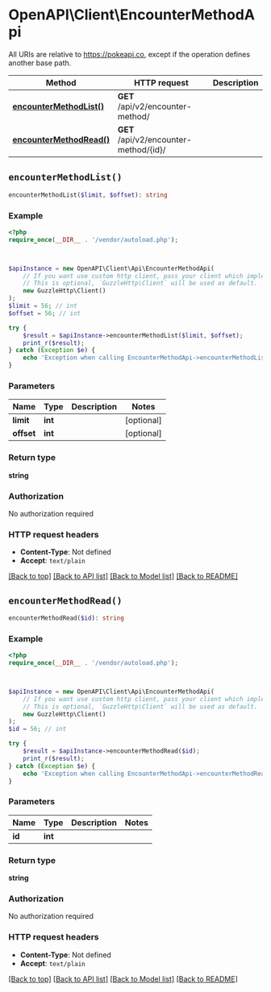 # OpenAPI\Client\EncounterMethodApi

All URIs are relative to https://pokeapi.co, except if the operation defines another base path.

| Method | HTTP request | Description |
| ------------- | ------------- | ------------- |
| [**encounterMethodList()**](EncounterMethodApi.md#encounterMethodList) | **GET** /api/v2/encounter-method/ |  |
| [**encounterMethodRead()**](EncounterMethodApi.md#encounterMethodRead) | **GET** /api/v2/encounter-method/{id}/ |  |


## `encounterMethodList()`

```php
encounterMethodList($limit, $offset): string
```



### Example

```php
<?php
require_once(__DIR__ . '/vendor/autoload.php');



$apiInstance = new OpenAPI\Client\Api\EncounterMethodApi(
    // If you want use custom http client, pass your client which implements `GuzzleHttp\ClientInterface`.
    // This is optional, `GuzzleHttp\Client` will be used as default.
    new GuzzleHttp\Client()
);
$limit = 56; // int
$offset = 56; // int

try {
    $result = $apiInstance->encounterMethodList($limit, $offset);
    print_r($result);
} catch (Exception $e) {
    echo 'Exception when calling EncounterMethodApi->encounterMethodList: ', $e->getMessage(), PHP_EOL;
}
```

### Parameters

| Name | Type | Description  | Notes |
| ------------- | ------------- | ------------- | ------------- |
| **limit** | **int**|  | [optional] |
| **offset** | **int**|  | [optional] |

### Return type

**string**

### Authorization

No authorization required

### HTTP request headers

- **Content-Type**: Not defined
- **Accept**: `text/plain`

[[Back to top]](#) [[Back to API list]](../../README.md#endpoints)
[[Back to Model list]](../../README.md#models)
[[Back to README]](../../README.md)

## `encounterMethodRead()`

```php
encounterMethodRead($id): string
```



### Example

```php
<?php
require_once(__DIR__ . '/vendor/autoload.php');



$apiInstance = new OpenAPI\Client\Api\EncounterMethodApi(
    // If you want use custom http client, pass your client which implements `GuzzleHttp\ClientInterface`.
    // This is optional, `GuzzleHttp\Client` will be used as default.
    new GuzzleHttp\Client()
);
$id = 56; // int

try {
    $result = $apiInstance->encounterMethodRead($id);
    print_r($result);
} catch (Exception $e) {
    echo 'Exception when calling EncounterMethodApi->encounterMethodRead: ', $e->getMessage(), PHP_EOL;
}
```

### Parameters

| Name | Type | Description  | Notes |
| ------------- | ------------- | ------------- | ------------- |
| **id** | **int**|  | |

### Return type

**string**

### Authorization

No authorization required

### HTTP request headers

- **Content-Type**: Not defined
- **Accept**: `text/plain`

[[Back to top]](#) [[Back to API list]](../../README.md#endpoints)
[[Back to Model list]](../../README.md#models)
[[Back to README]](../../README.md)
